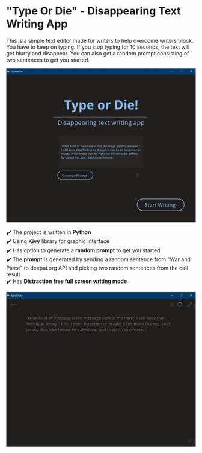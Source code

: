 # "Type Or Die" - Disappearing Text Writing App

This is a simple text editor made for writers to help overcome writers block. 
You have to keep on typing. If you stop typing for 10 seconds, the text will get blurry and disappear. 
You can also get a random prompt consisting of two sentences to get you started. 

![Type Or Die app main screen screenshot](https://github.com/zvikasan/Type-Or-Die-Python-Kivy/blob/master/screenshot_1.jpg?raw=true)


<!-- Live working version of this project can be seen **[here](https://melbourne-cafes.herokuapp.com/)** -->

:heavy_check_mark: The project is written in **Python** <br>
:heavy_check_mark: Using **Kivy** library for graphic interface <br>
:heavy_check_mark: Has option to generate a **random prompt** to get you started<br>
:heavy_check_mark: The **prompt** is generated by sending a random sentence from "War and Piece" to deepai.org API and picking two random sentences from the call result<br>
:heavy_check_mark: Has **Distraction free full screen writing mode** <br>

![Type Or Die app main screen screenshot](https://github.com/zvikasan/Type-Or-Die-Python-Kivy/blob/master/screenshot_2.jpg?raw=true)